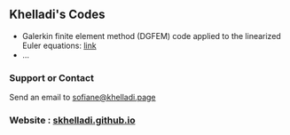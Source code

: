 ## Khelladi's Codes
- Galerkin finite element method (DGFEM) code applied to the linearized Euler equations: [link](https://skhelladi.github.io/DGFEM-CAA/)
- ...

### Support or Contact
Send an email to [sofiane@khelladi.page](mailto:sofiane@khelladi.page)

### Website : [skhelladi.github.io](https://skhelladi.github.io)
